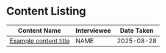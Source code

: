 # Content Listing

| Content Name                                                             | Interviewee                              | Date Taken |
|--------------------------------------------------------------------------|------------------------------------------|------------|
| [Example content title](./2025-08-28-example-content-title.md)           | NAME                                     | 2025-08-28 |
